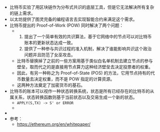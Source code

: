 - 比特币实验了用区块链作为分布式共识的底层工具，但是它无法解决所有复杂的链上需求。
- 以太坊提供了图灵完备的编程语言去实现智能合约来满足这个需求。
- 比特币提出的 Proof-of-Work (POW) 同时解决了两个问题：
	- 1. 提出了一个简单有效的共识算法，基于它网络中的节点可以对比特币账本的更新状态达成一致。
	  2. 提供了一种参与共识过程的准入机制，解决了谁能影响共识这个政治问题并且防范了女巫攻击。
	- 比特币替换掉了之前的一些方案用基于类似白名单机制去建立节点的参与壁垒，取而代之的是直接用节点算力这种经济壁垒去决定投票者的权重。
	- 因此，有另一种称之为 Proof-of-State (POS) 的方法，它用节点持有的代币数量去决定权重，而不是 POW 指定的计算资源。
	- 这两种方法奠定了加密货币的基石。
- 比特币的账本可以视作一种状态转换系统，状态是所有已经存在的比特币的从属关系，状态转换函数则基于当前状态以及交易生成一个新的状态。
	- `APPLY(S,TX) -> S' or ERROR`
	-
-
- 参考：
	- https://ethereum.org/en/whitepaper/